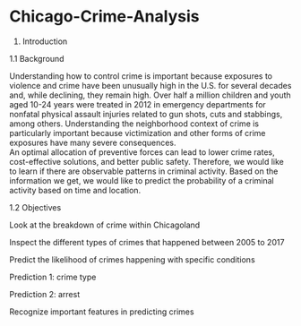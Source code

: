 # Chicago-Crime-Analysis

1. Introduction

1.1 Background 

Understanding how to control crime is important because exposures to violence and crime have been unusually high in the U.S. for several decades and, while declining, they remain high. Over half a million children and youth aged 10-24 years were treated in 2012 in emergency departments for nonfatal physical assault injuries related to gun shots, cuts and stabbings, among others. Understanding the neighborhood context of crime is particularly important because victimization and other forms of crime exposures have many severe consequences.  
An optimal allocation of preventive forces can lead to lower crime rates, cost-effective solutions, and better public safety. Therefore, we would like to learn if there are observable patterns in criminal activity. Based on the information we get, we would like to predict the probability of a criminal activity based on time and location.



1.2 Objectives

Look at the breakdown of crime within Chicagoland

Inspect the different types of crimes that happened between 2005 to 2017

Predict the likelihood of crimes happening with specific conditions

Prediction 1: crime type

Prediction 2: arrest

Recognize important features in predicting crimes





